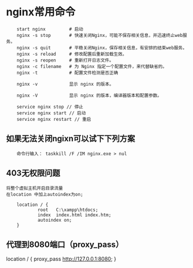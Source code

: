 # nginx常用命令
```
    start nginx         # 启动
    nginx -s stop       # 快速关闭Nginx，可能不保存相关信息，并迅速终止web服务。
    nginx -s quit       # 平稳关闭Nginx，保存相关信息，有安排的结束web服务。
    nginx -s reload     # 修改配置后重新加载生效。
    nginx -s reopen     # 重新打开日志文件。
    nginx -c filename   # 为 Nginx 指定一个配置文件，来代替缺省的。
    nginx -t            # 配置文件检测是否正确

    nginx -v            显示 nginx 的版本。

    nginx -V            显示 nginx 的版本，编译器版本和配置参数。

    service nginx stop // 停止
    service nginx start // 启动
    service nginx restart // 重启
```

## 如果无法关闭ngixn可以试下下列方案
```
    命令行输入： taskkill /F /IM nginx.exe > nul
```

## 403无权限问题
    将整个虚拟主机开启目录流量  
    在location 中加上autoindex为on; 
```
    location / {
            root   C:\xampp\htdocs;
            index  index.html index.htm;
            autoindex on;
    }
```

## 代理到8080端口（proxy_pass）
location / {
    proxy_pass http://127.0.0.1:8080;
}